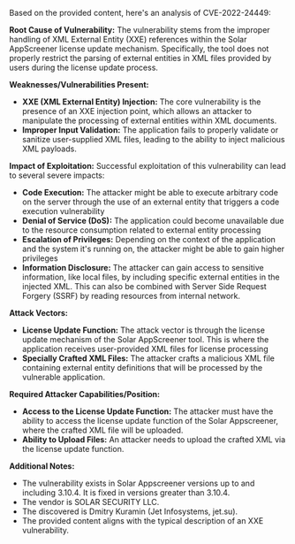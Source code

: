 Based on the provided content, here's an analysis of CVE-2022-24449:

**Root Cause of Vulnerability:**
The vulnerability stems from the improper handling of XML External Entity (XXE) references within the Solar AppScreener license update mechanism. Specifically, the tool does not properly restrict the parsing of external entities in XML files provided by users during the license update process.

**Weaknesses/Vulnerabilities Present:**
- **XXE (XML External Entity) Injection:** The core vulnerability is the presence of an XXE injection point, which allows an attacker to manipulate the processing of external entities within XML documents.
- **Improper Input Validation:** The application fails to properly validate or sanitize user-supplied XML files, leading to the ability to inject malicious XML payloads.

**Impact of Exploitation:**
Successful exploitation of this vulnerability can lead to several severe impacts:
- **Code Execution:** The attacker might be able to execute arbitrary code on the server through the use of an external entity that triggers a code execution vulnerability
- **Denial of Service (DoS):** The application could become unavailable due to the resource consumption related to external entity processing
- **Escalation of Privileges:** Depending on the context of the application and the system it's running on, the attacker might be able to gain higher privileges
- **Information Disclosure:** The attacker can gain access to sensitive information, like local files, by including specific external entities in the injected XML. This can also be combined with Server Side Request Forgery (SSRF) by reading resources from internal network.

**Attack Vectors:**
- **License Update Function:** The attack vector is through the license update mechanism of the Solar AppScreener tool. This is where the application receives user-provided XML files for license processing
- **Specially Crafted XML Files:** The attacker crafts a malicious XML file containing external entity definitions that will be processed by the vulnerable application.

**Required Attacker Capabilities/Position:**
- **Access to the License Update Function:** The attacker must have the ability to access the license update function of the Solar Appscreener, where the crafted XML file will be uploaded.
- **Ability to Upload Files:** An attacker needs to upload the crafted XML via the license update function.

**Additional Notes:**
- The vulnerability exists in Solar Appscreener versions up to and including 3.10.4. It is fixed in versions greater than 3.10.4.
- The vendor is SOLAR SECURITY LLC.
- The discovered is Dmitry Kuramin (Jet Infosystems, jet.su).
- The provided content aligns with the typical description of an XXE vulnerability.
